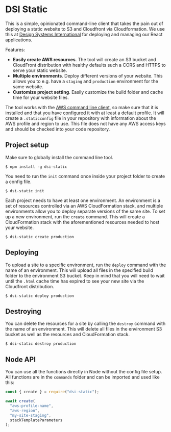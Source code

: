 # DSI Static

This is a simple, opinionated command-line client that takes the pain out of deploying a static website to S3 and Cloudfront via Cloudformation. We use this at [Design Systems International](https://designsystems.international/) for deploying and managing our React applications.

Features:

- **Easily create AWS resources**. The tool will create an S3 bucket and CloudFront distribution with healthy defaults such a CORS and HTTPS to serve your static website.
- **Multiple environments**. Deploy different versions of your website. This allows you to e.g. have a `staging` and `production` environment for the same website.
- **Customize project setting**. Easily customize the build folder and cache time for your website files.

The tool works with the [AWS command line client](https://aws.amazon.com/cli/), so make sure that it is installed and that you have [configured it](https://docs.aws.amazon.com/cli/latest/userguide/cli-chap-configure.html) with at least a default profile. It will create a `.staticconfig` file in your repository with information about the AWS profile and region to use. This file does not have any AWS access keys and should be checked into your code repository.

## Project setup

Make sure to globally install the command line tool.

```
$ npm install -g dsi-static
```

You need to run the `init` command once inside your project folder to create a config file.

```
$ dsi-static init
```

Each project needs to have at least one environment. An environment is a set of resources controlled via an AWS CloudFormation stack, and multiple environments allow you to deploy separate versions of the same site. To set up a new environment, run the `create` command. This will create a CloudFormation stack with the aforementioned resources needed to host your website.

```
$ dsi-static create production
```

## Deploying

To upload a site to a specific environment, run the `deploy` command with the name of an environment. This will upload all files in the specified build folder to the environment S3 bucket. Keep in mind that you will need to wait until the `.html` cache time has expired to see your new site via the Cloudfront distribution.

```
$ dsi-static deploy production
```

## Destroying

You can delete the resources for a site by calling the `destroy` command with the name of an environment. This will delete all files in the environment S3 bucket as well as the resources and CloudFormation stack.

```
$ dsi-static destroy production
```

## Node API

You can use all the functions directly in Node without the config file setup. All functions are in the `commands` folder and can be imported and used like this:

```js
const { create } = require("dsi-static");

await create(
  "aws-profile-name",
  "aws-region",
  "my-site-staging",
  stackTemplateParameters
);
```
